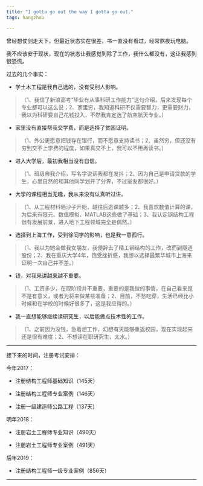 ```yaml
---
title: "I gotta go out the way I gotta go out."
tags: hangzhou

---
```


曾经想仗剑走天下，但最近状态实在很差，书一直没有看过，经常熬夜玩电脑。

我不应该安于现状，现在的状态让我感觉到除了工作，我什么都没有，这让我感到很恐慌。

过去的几个事实：

- 学土木工程是我自己选的，没有受别人影响。
>（1、我信了新浪高考“毕业有从事科研工作能力”这句介绍，后来发现每个专业都可以这么说；2、家里穷，我知道科研不仅需要智力，更需要财力，我以为科研要自己花钱投入，不然我肯定选了航空航天专业。）

- 家里没有直接帮我交学费，而是选择了贫困证明。
>（1、外公更愿意把钱存在银行，而不愿意支持读书；2、虽然穷，但还没有穷到交不上学费的程度，如果真交不上，我可以不用再读书。）

- 进入大学后，最初我相当没有自信。
>（1、班级自我介绍，写名字说话我都在发抖；2、因为自己是申请贷款的学生，心里自然的和其他同学划开了分界，不过室友都很好。）

- 大学的课程相当无趣，我从来没有认真听过讲。
>（1、从工程材料晒沙子开始，越往后逃课越多；2、我喜欢数值计算的课，为后来有限元、数值模拟、MATLAB这些做了基础；3、我认定钢结构工程很有发展前景，进入地下工程领域完全是偶然。）

- 选择到上海工作，受到徐同学的影响，也是我一意孤行。
>（1、我以为她会做我女朋友，我便辞去了精工钢结构的工作，改而到隧道股份；2、我在重庆大学4年，饱受挫折感，我想以选择最繁华城市上海来证明一次自己并不差。）

- 钱，对我来讲越来越不重要。
>（1、工资多少，在现阶段并不重要，重要的是我做的事情，在自己看来是不是有意义，或者为将来做某些准备；2、目前，不愁吃穿，生活已经比小时候和在学校的时候好很多了，这是我应得的。）

- 我一直想能够继续读研究生，以后能做点技术性的工作。
>（1、之前因为没钱，急着想工作，幻想有天能够重返校园，现在实现起来还是很有难度；2、不想读在职研究生，太水。）

------


接下来的时间，注册考试安排：

今年2017：

- 注册结构工程师基础知识（145天）

- 注册结构工程师专业案例（146天）

- 注册一级建造师公路工程（137天）

明年2018：

- 注册岩土工程师专业知识（490天）

- 注册岩土工程师专业案例（491天）

后年2019：

- 注册结构工程师一级专业案例（856天）

------

<!-- 研究生的准备：


2017年12月，参加武汉大学地球物理研究生入学考试。 -->

<!-- if pass

2018年3月，参加复试

	if pass

	2018年9月，辞职，读研

	else

	2018年评过工程师后离职

	end if

else

2018年评过工程师后离职

end if -->

<!-- 武汉大学这方面的研究实力很强，暂时还不是十分了解地球物理和岩土工程、工程地质差别有多少，但是我不想继续在工地上班了，所以转换工作是必然的。

武汉地理位置居中，科研机构、学校都很多，人才荟萃，相对北上广而言，发展空间还很多。

尽管我爸妈、幺姨在广州、佛山生活这么多年了，但不适合我，我不想去广东。既然上海、杭州都不想留，武汉应该是一个很好的选择。

至于重庆，山城建筑太过于密集，坡坡坎坎太多，我不想回去。

如果能考上武汉大学，以后也就在武汉工作了，如果考不上，这个工程结束就回去上海工作，不要在杭州，社保之类的都在上海缴的。也可以考虑换一个工作单位，也要是上海的，很多事情都在于时间的累积。
 -->